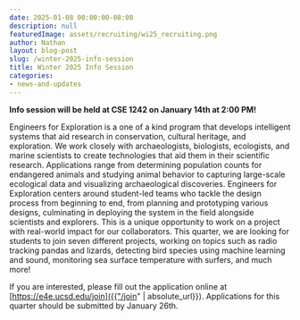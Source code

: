 ```yaml
---
date: 2025-01-08 00:00:00-08:00
description: null
featuredImage: assets/recruiting/wi25_recruiting.png
author: Nathan
layout: blog-post
slug: /winter-2025-info-session
title: Winter 2025 Info Session
categories:
- news-and-updates
---
```

**Info session will be held at CSE 1242 on January 14th at 2:00 PM!**

Engineers for Exploration is a one of a kind program that develops intelligent systems that aid research in conservation, cultural heritage, and exploration. We work closely with archaeologists, biologists, ecologists, and marine scientists to create technologies that aid them in their scientific research. Applications range from determining population counts for endangered animals and studying animal behavior to capturing large-scale ecological data and visualizing archaeological discoveries. Engineers for Exploration centers around student-led teams who tackle the design process from beginning to end, from planning and prototyping various designs, culminating in deploying the system in the field alongside scientists and explorers. This is a unique opportunity to work on a project with real-world impact for our collaborators. This quarter, we are looking for students to join seven different projects, working on topics such as radio tracking pandas and lizards, detecting bird species using machine learning and sound, monitoring sea surface temperature with surfers, and much more!  
  
If you are interested, please fill out the application online at [https://e4e.ucsd.edu/join]({{"/join" | absolute_url}}). Applications for this quarter should be submitted by January 26th.
